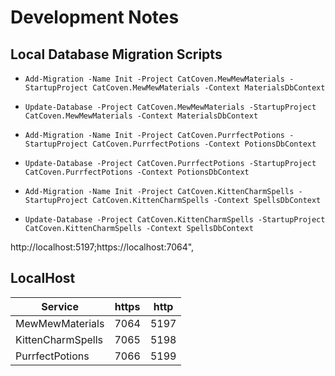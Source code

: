 # Development Notes

## Local Database Migration Scripts

- `Add-Migration -Name Init -Project CatCoven.MewMewMaterials -StartupProject CatCoven.MewMewMaterials -Context MaterialsDbContext`
- `Update-Database -Project CatCoven.MewMewMaterials -StartupProject CatCoven.MewMewMaterials -Context MaterialsDbContext`

- `Add-Migration -Name Init -Project CatCoven.PurrfectPotions -StartupProject CatCoven.PurrfectPotions -Context PotionsDbContext`
- `Update-Database -Project CatCoven.PurrfectPotions -StartupProject CatCoven.PurrfectPotions -Context PotionsDbContext`

- `Add-Migration -Name Init -Project CatCoven.KittenCharmSpells -StartupProject CatCoven.KittenCharmSpells -Context SpellsDbContext`
- `Update-Database -Project CatCoven.KittenCharmSpells -StartupProject CatCoven.KittenCharmSpells -Context SpellsDbContext`

http://localhost:5197;https://localhost:7064",

## LocalHost

| Service | https | http |
| - | - | - |
| MewMewMaterials | 7064 | 5197 |
| KittenCharmSpells | 7065 | 5198 |
| PurrfectPotions | 7066 |  5199 |
